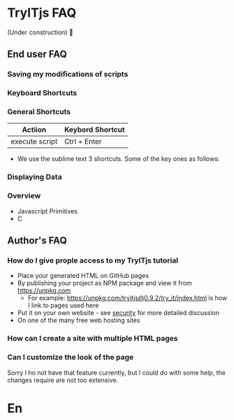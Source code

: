 # TryITjs FAQ

(Under construction) :construction:

## End user FAQ

### Saving my modifications of scripts

### Keyboard Shortcuts


### General Shortcuts

| Actiion | Keybord Shortcut |
| --------|------------------|
|execute script | Ctrl + Enter |

* We use the sublime text 3 shortcuts. Some of the key ones as follows:
  
### Displaying Data

### Overview
* Javascript Primitives
* C


## Author's FAQ


### How do I give prople access to my TryITjs tutorial

* Place your generated HTML on GitHub pages
* By publishing your project as NPM package and view it from https://unpkg.com
     * For example: https://unpkg.com/tryitjs@0.9.2/try_it/index.html is how I link to pages used here
* Put it on your own website - see [security](security.md) for more detailed discussion 
* On one of the many free web hosting sites

### How can I create a site with multiple HTML pages


### Can I customize the look of the page

Sorry I ho not have that feature currently, but I could do with some help, the changes require are not too extensive.

# En
